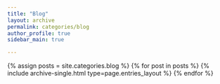 ```yaml
---
title: "Blog"
layout: archive
permalink: categories/blog
author_profile: true
sidebar_main: true

---
```



{% assign posts = site.categories.blog %}
{% for post in posts %} {% include archive-single.html type=page.entries_layout %} {% endfor %}
